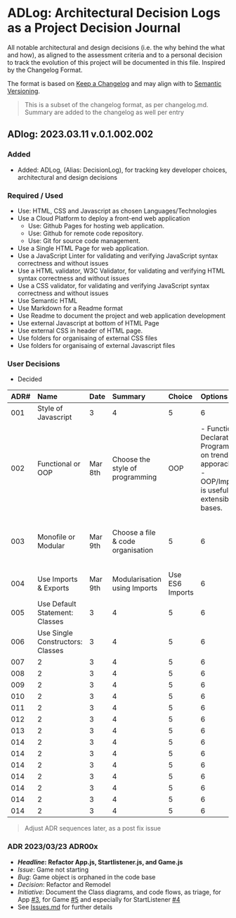 # ADLog: Architectural Decision Logs as a Project Decision Journal

All notable architectural and design decisions (i.e. the why behind the what and how), as aligned to the assessment criteria and to a personal decision to track the evolution of this project will be documented in this file. Inspired by the Changelog Format.

The format is based on [Keep a Changelog](http://keepachangelog.com/)
and may align with to [Semantic Versioning](http://semver.org/).

> This is a subset of the changelog format, as per changelog.md. Summary are added to the changelog as well per entry

## ADlog: 2023.03.11 v.0.1.002.002

### Added

- Added: ADLog, (Alias:  DecisionLog), for tracking key developer choices, architectural and design decisions

### Required / Used

- Use: HTML, CSS and Javascript as chosen Languages/Technologies
- Use a Cloud Platform to deploy a front-end web application
  - Use: Github Pages for hosting web application.
  - Use: Github for remote code repository.
  - Use: Git for source code management.
- Use a Single HTML Page for web application.
- Use a JavaScript Linter for validating and verifying JavaScript syntax correctness and without issues
- Use a HTML validator, W3C Validator, for validating and verifying HTML syntax correctness and without issues
- Use a CSS validator,  for validating and verifying JavaScript syntax correctness and without issues
- Use Semantic HTML
- Use Markdown for a Readme format
- Use Readme to document the project and web application development
- Use external Javascript at bottom of HTML Page
- Use external CSS in header of HTML page.
- Use folders for organisaing of external CSS files
- Use folders for organisaing of external Javascript files

### User Decisions

- Decided

| ADR# | Name | Date | Summary | Choice | Options | Consequences | Author  | Why | 10 | 11 | 12 |
| :- | :- | :- | :- | :- | :------ | :- | :- | :- | :- | :- | :- |
| 001 | Style of Javascript | 3 | 4 | 5 | 6 | 7 | @iPoetDev | 9 | 10 | 11 | 12 |
| 002 | Functional or OOP | Mar 8th| Choose the style of programming | OOP  | - Functional: Declarative Programming is on trend apporach <br> - OOP/Imperative is useful for extensible code bases. | 7 | @iPoetDev |  Was trainned in OOP/Imperitative Coding (2002-04) | 10 | 11 | 12 |
| 003 | Monofile or Modular | Mar 9th | Choose a file & code organisation | 5 | 6 | - Improve Readability <br> - Improve Maintenance <br> - Improve Extensibility | @iPoetDev | 9 | 10 | 11 | 12 |
| 004 | Use Imports & Exports | Mar 9th | Modularisation using Imports | Use ES6 Imports | 6 | 7 | @iPoetDev | 9 | 10 | 11 | 12 |
| 005 | Use Default Statement: Classes | 3 | 4 | 5 | 6 | 7 | @iPoetDev | 9 | 10 | 11 | 12 |
| 006 | Use Single Constructors: Classes | 3 | 4 | 5 | 6 | 7 | @iPoetDev | 9 | 10 | 11 | 12 |
| 007 | 2 | 3 | 4 | 5 | 6 | 7 | @iPoetDev | 9 | 10 | 11 | 12 |
| 008 | 2 | 3 | 4 | 5 | 6 | 7 | @iPoetDev | 9 | 10 | 11 | 12 |
| 009 | 2 | 3 | 4 | 5 | 6 | 7 | @iPoetDev | 9 | 10 | 11 | 12 |
| 010 | 2 | 3 | 4 | 5 | 6 | 7 | @iPoetDev | 9 | 10 | 11 | 12 |
| 011 | 2 | 3 | 4 | 5 | 6 | 7 | @iPoetDev | 9 | 10 | 11 | 12 |
| 012 | 2 | 3 | 4 | 5 | 6 | 7 | @iPoetDev | 9 | 10 | 11 | 12 |
| 013 | 2 | 3 | 4 | 5 | 6 | 7 | @iPoetDev | 9 | 10 | 11 | 12 |
| 014 | 2 | 3 | 4 | 5 | 6 | 7 | @iPoetDev | 9 | 10 | 11 | 12 |
| 014 | 2 | 3 | 4 | 5 | 6 | 7 | @iPoetDev | 9 | 10 | 11 | 12 |
| 014 | 2 | 3 | 4 | 5 | 6 | 7 | @iPoetDev | 9 | 10 | 11 | 12 |
| 014 | 2 | 3 | 4 | 5 | 6 | 7 | @iPoetDev | 9 | 10 | 11 | 12 |
| 014 | 2 | 3 | 4 | 5 | 6 | 7 | @iPoetDev | 9 | 10 | 11 | 12 |
| 014 | 2 | 3 | 4 | 5 | 6 | 7 | @iPoetDev | 9 | 10 | 11 | 12 |
| 014 | 2 | 3 | 4 | 5 | 6 | 7 | @iPoetDev | 9 | 10 | 11 | 12 |

> Adjust ADR sequences later, as a post fix issue

### ADR 2023/03/23 ADR00x

- ***Headline*:  Refactor App.js, Startlistener.js, and Game.js**
- *Issue*: Game not starting
- *Bug*: Game object is orphaned in the code base
- *Decision*: Refactor and Remodel
- *Initiative*: Document the Class diagrams, and code flows, as triage, for App [#3](https://github.com/iPoetDev/terni-lapilli--toe/issues/3), for Game [#5](https://github.com/iPoetDev/terni-lapilli--toe/issues/5) and especially for StartListener [#4](https://github.com/iPoetDev/terni-lapilli--toe/issues/4)
- See [Issues.md](_documentation/issues.md) for further details
